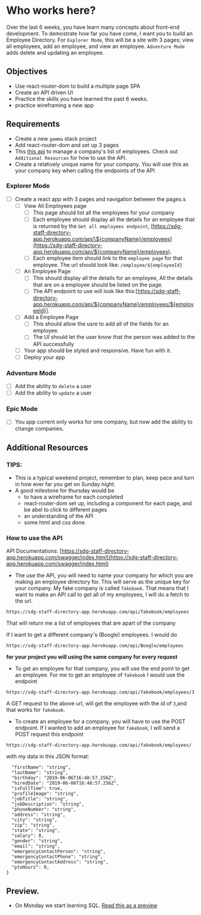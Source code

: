 # Who works here?

Over the last 6 weeks, you have learn many concepts about front-end development. To demostrate how far you have come, I want you to build an Employee Directory. For `Explorer Mode`, this will be a site with 3 pages; view all employees, add an employee, and view an employee. `Adventure Mode` adds delete and updating an employee.

## Objectives

- Use react-router-dom to build a multiple page SPA
- Create an API driven UI
- Practice the skills you have learned the past 6 weeks.
- practice wireframing a new app

## Requirements

- Create a new `gamma` stack project
- Add react-router-dom and set up 3 pages
- This [this api](https://sdg-staff-directory-app.herokuapp.com/swagger/index.html) to manage a company's list of employees. Check out `Additional Resources` for how to use the API.
- Create a relatively unique name for your company. You will use this as your company key when calling the endpoints of the API

### Explorer Mode

- [ ] Create a react app with 3 pages and navigation between the pages.s
  - [ ] View All Employees page
    - [ ] This page should list all the employees for your company
    - [ ] Each employee should display all the details for an employee that is returned by the `Get all employees endpoint`, [https://sdg-staff-directory-app.herokuapp.com/api/\${companyName}/employees](https://sdg-staff-directory-app.herokuapp.com/api/${companyName}/employees).
    - [ ] Each employee item should link to the `employee page` for that employee. The url should look like: `/employee/${employeeId}`
  - [ ] An Employee Page
    - [ ] This should display all the details for an employee, All the details that are on a employee should be listed on the page.
    - [ ] The API endpoint to use will look like this:[https://sdg-staff-directory-app.herokuapp.com/api/${companyName}/employees/${employeeId}].
  - [ ] Add a Employee Page
    - [ ] This should allow the usre to add all of the fields for an employee.
    - [ ] The UI should let the user know that the person was added to the API successfully
  - [ ] Your app should be styled and responsive. Have fun with it.
  - [ ] Deploy your app

### Adventure Mode

- [ ] Add the ability to `delete` a user
- [ ] Add the ability to `update` a user

### Epic Mode

- [ ] You app current only works for one company, but now add the ability to change companies.

## Additional Resources

### TIPS:

- This is a typical weekend project, remember to plan, keep pace and turn in how ever far you get on Sunday night.
- A good milestone for thursday would be
  - to have a wireframe for each completed
  - react-router-dom set up, including a component for each page, and be abel to click to different pages
  - an understanding of the API
  - some html and css done.

### How to use the API

API Documentations: [https://sdg-staff-directory-app.herokuapp.com/swagger/index.html](https://sdg-staff-directory-app.herokuapp.com/swagger/index.html)

- The use the API, you will need to name your company for which you are making an employee directory for. This will serve as the unique key for your company. My fake company is called `fakebook`. That means that I want to make an API call to get all of my employees, I will do a fetch to the url.

```
https://sdg-staff-directory-app.herokuapp.com/api/fakebook/employees
```

That will return me a list of employees that are apart of the company

If I want to get a different company's (Boogle) employees. I would do

```
https://sdg-staff-directory-app.herokuapp.com/api/Boogle/employees
```

**for your project you will using the same company for every request**

- To get an employee for that company, you will use the end point to get an employee. For me to get an employee of `fakebook` I would use the endpoint

`https://sdg-staff-directory-app.herokuapp.com/api/fakebook/employees/3`

A GET request to the above url, will get the employee with the id of `3`,and that works for `fakebook`.

- To create an employee for a company, you will have to use the POST endpoint. If I wanted to add an employee for `fakebook`, I will send a POST request this endpoint

```
https://sdg-staff-directory-app.herokuapp.com/api/fakebook/employees/
```

with my data in this JSON format:

```{
  "firstName": "string",
  "lastName": "string",
  "birthday": "2019-06-06T16:48:57.256Z",
  "hiredDate": "2019-06-06T16:48:57.256Z",
  "isFullTime": true,
  "profileImage": "string",
  "jobTitle": "string",
  "jobDescription": "string",
  "phoneNumber": "string",
  "address": "string",
  "city": "string",
  "zip": "string",
  "state": "string",
  "salary": 0,
  "gender": "string",
  "email": "string",
  "emergencyContactPerson": "string",
  "emergencyContactPhone": "string",
  "emergencyContactAddress": "string",
  "ptoHours": 0,
}
```

## Preview.

- On Monday we start learning SQL. [Read this as a preview](https://suncoast.io/handbook/curriculum/back-end/full-stack-i/lecture/sql/intro-to-sql/)
